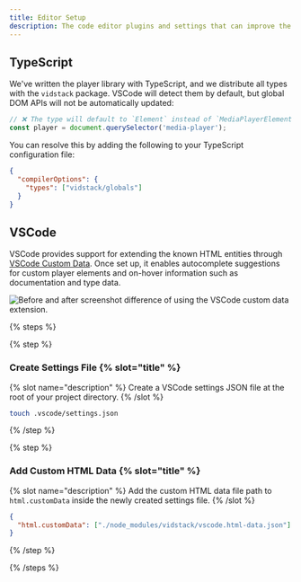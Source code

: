 ```yaml
---
title: Editor Setup
description: The code editor plugins and settings that can improve the developer experience when working with the player.
---
```


## TypeScript

We've written the player library with TypeScript, and we distribute all types with the
`vidstack` package. VSCode will detect them by default, but global DOM APIs will not be
automatically updated:

```js
// ❌ The type will default to `Element` instead of `MediaPlayerElement`.
const player = document.querySelector('media-player');
```

You can resolve this by adding the following to your TypeScript configuration file:

```json {% title="tsconfig.json" copyHighlight=true highlight="3" %}
{
  "compilerOptions": {
    "types": ["vidstack/globals"]
  }
}
```

## VSCode

VSCode provides support for extending the known HTML entities through
[VSCode Custom Data](https://github.com/microsoft/vscode-custom-data). Once set up, it enables
autocomplete suggestions for custom player elements and on-hover information such as
documentation and type data.

![Before and after screenshot difference of using the VSCode custom data extension.]($lib/img/vscode-autocomplete.png)

{% steps %}

{% step %}

### Create Settings File {% slot="title" %}

{% slot name="description" %}
Create a VSCode settings JSON file at the root of your project directory.
{% /slot %}

```bash {% copy=true %}
touch .vscode/settings.json
```

{% /step %}

{% step %}

### Add Custom HTML Data {% slot="title" %}

{% slot name="description" %}
Add the custom HTML data file path to `html.customData` inside the newly created settings file.
{% /slot %}

```json {% title=".vscode/setting.json" copy=true %}
{
  "html.customData": ["./node_modules/vidstack/vscode.html-data.json"]
}
```

{% /step %}

{% /steps %}
